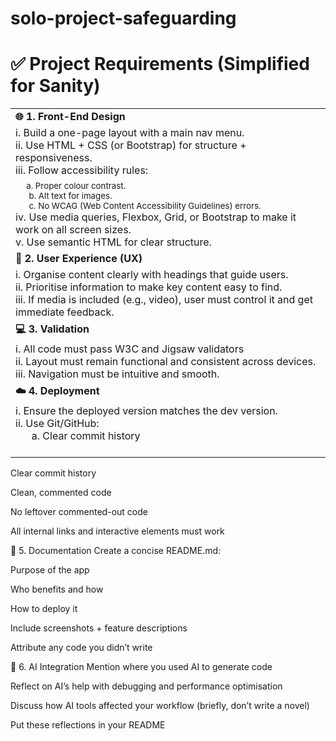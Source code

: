 # solo-project-safeguarding
# ✅ Project Requirements (Simplified for Sanity)

|   	|
| ---	|
| **🌐 1. Front-End Design** 	|
|  i.  Build a one-page layout with a main nav menu.<br>ii.  Use HTML + CSS (or Bootstrap) for structure + responsiveness.<br>iii.  Follow accessibility rules:<br>&nbsp;&nbsp;&nbsp;&nbsp;<sub>a. Proper colour contrast.<br>&nbsp;&nbsp;&nbsp;&nbsp;&nbsp;&nbsp;b.  Alt text for images.<br>&nbsp;&nbsp;&nbsp;&nbsp;&nbsp;&nbsp;c.  No WCAG (Web Content Accessibility Guidelines) errors.</sub><br>iv.  Use media queries, Flexbox, Grid, or Bootstrap to make it work on all screen sizes.<br>v.  Use semantic HTML for clear structure. |
| **🧠 2. User Experience (UX)**  	|
| i.  Organise content clearly with headings that guide users.<br>ii.  Prioritise information to make key content easy to find.<br>iii.  If media is included (e.g., video), user must control it and get immediate feedback.	|
| **💻 3. Validation**  	|
| i.  All code must pass W3C and Jigsaw validators<br>ii.  Layout must remain functional and consistent across devices.<br>iii.  Navigation must be intuitive and smooth. 	|
| **☁️ 4. Deployment** |
| i.  Ensure the deployed version matches the dev version.<br>ii. Use Git/GitHub:<br>&nbsp;&nbsp;&nbsp;&nbsp;&nbsp;&nbsp;a.  Clear commit history<br>&nbsp;&nbsp;&nbsp;&nbsp;&nbsp;&nbsp;            |





















Clear commit history

Clean, commented code

No leftover commented-out code

All internal links and interactive elements must work

📄 5. Documentation
Create a concise README.md:

Purpose of the app

Who benefits and how

How to deploy it

Include screenshots + feature descriptions

Attribute any code you didn’t write

🤖 6. AI Integration
Mention where you used AI to generate code

Reflect on AI’s help with debugging and performance optimisation

Discuss how AI tools affected your workflow (briefly, don’t write a novel)

Put these reflections in your README

